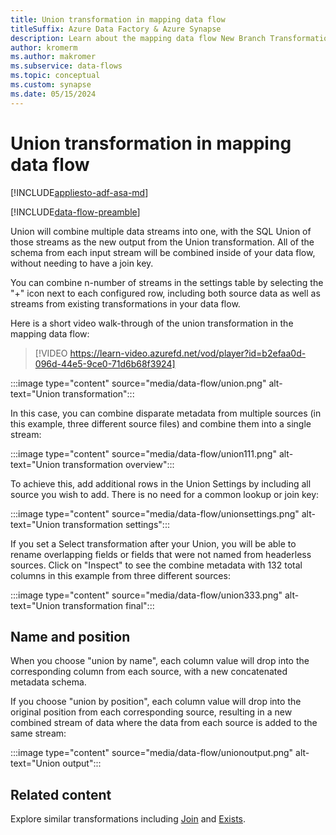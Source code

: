 ```yaml
---
title: Union transformation in mapping data flow
titleSuffix: Azure Data Factory & Azure Synapse
description: Learn about the mapping data flow New Branch Transformation in Azure Data Factory and Synapse Analytics
author: kromerm
ms.author: makromer
ms.subservice: data-flows
ms.topic: conceptual
ms.custom: synapse
ms.date: 05/15/2024
---
```


# Union transformation in mapping data flow

[!INCLUDE[appliesto-adf-asa-md](includes/appliesto-adf-asa-md.md)]

[!INCLUDE[data-flow-preamble](includes/data-flow-preamble.md)]

Union will combine multiple data streams into one, with the SQL Union of those streams as the new output from the Union transformation. All of the schema from each input stream will be combined inside of your data flow, without needing to have a join key.

You can combine n-number of streams in the settings table by selecting the "+" icon next to each configured row, including both source data as well as streams from existing transformations in your data flow.

Here is a short video walk-through of the union transformation in the mapping data flow:

> [!VIDEO https://learn-video.azurefd.net/vod/player?id=b2efaa0d-096d-44e5-9ce0-71d6b68f3924]

:::image type="content" source="media/data-flow/union.png" alt-text="Union transformation":::

In this case, you can combine disparate metadata from multiple sources (in this example, three different source files) and combine them into a single stream:

:::image type="content" source="media/data-flow/union111.png" alt-text="Union transformation overview":::

To achieve this, add additional rows in the Union Settings by including all source you wish to add. There is no need for a common lookup or join key:

:::image type="content" source="media/data-flow/unionsettings.png" alt-text="Union transformation settings":::

If you set a Select transformation after your Union, you will be able to rename overlapping fields or fields that were not named from headerless sources. Click on "Inspect" to see the combine metadata with 132 total columns in this example from three different sources:

:::image type="content" source="media/data-flow/union333.png" alt-text="Union transformation final":::

## Name and position

When you choose "union by name", each column value will drop into the corresponding column from each source, with a new concatenated metadata schema.

If you choose "union by position", each column value will drop into the original position from each corresponding source, resulting in a new combined stream of data where the data from each source is added to the same stream:

:::image type="content" source="media/data-flow/unionoutput.png" alt-text="Union output":::

## Related content

Explore similar transformations including [Join](data-flow-join.md) and [Exists](data-flow-exists.md).
